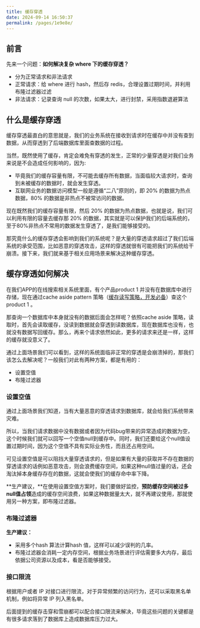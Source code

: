 ```yaml
---
title: 缓存穿透
date: 2024-09-14 16:50:37
permalink: /pages/1e9e8e/
---
```


## 前言

先来一个问题：**如何解决复杂 where 下的缓存穿透？**

* 分为正常请求和非法请求
* 正常请求：给 where 进行 hash，然后存 redis，合理设置过期时间，并利用布隆过滤器过滤
* 非法请求：记录查询 null 的次数，如果太大，进行封禁，采用指数退避算法



## **什么是缓存穿透**

缓存穿透最直白的意思就是，我们的业务系统在接收到请求时在缓存中并没有查到数据，从而穿透到了后端数据库里面查数据的过程。

当然，既然使用了缓存，肯定会难免有穿透的发生，正常的少量穿透是对我们业务来说是不会造成任何影响的，因为:

- 毕竟我们的缓存容量有限，不可能去缓存所有数据，当面临较大请求时，查询到未被缓存的数据时，就会发生穿透。
- 互联网业务的数据访问模型一般是遵循“二八”原则的，即 20% 的数据为热点数据，80% 的数据是非热点不被常访问的数据。

现在既然我们的缓存容量有限，然后 20% 的数据为热点数据，也就是说，我们可以利用有限的容量去缓存那 20% 的数据，其实就是可以保护我们的后端系统的，至于80%非热点不常用的数据发生穿透了，是我们能够接受的。

那究竟什么的缓存穿透会影响到我们的系统呢？是大量的穿透请求超过了我们后端系统的承受范围，比如恶意的穿透攻击，这样的穿透就很有可能把我们的系统给干崩溃。接下来，我们就来基于相关应用场景来解决这种缓存穿透。

## **缓存穿透如何解决**

在我们APP的在线搜索相关系统里面，有个产品product 1 并没有在数据库中进行存储，现在通过cache aside pattern 策略（[缓存读写策略，开发必备](https://link.zhihu.com/?target=https%3A//mp.weixin.qq.com/s/I9XPyRtesLcc1nNmzltG-A)）查这个product 1 。

那查询一个数据库中本身就没有的数据后面会怎样呢？依照cache aside 策略，读取时，首先会读取缓存，没读到数据就会穿透到读数据库，现在数据库也没有，也就没有数据写回缓存。那么，再来个请求依然如此，更多的请求来还是一样，这样的缓存就没意义了。

通过上面场景我们可以看到，这样的系统面临非正常的穿透是会崩溃掉的，那我们该怎么去解决呢？一般我们对此有两种方案，都是有用的：

- 设置空值
- 布隆过滤器

### **设置空值**

通过上面场景我们知道，当有大量恶意的穿透请求到数据库，就会给我们系统带来灾难。

所以，当我们请求数据中没有数据或者因为代码bug带来的异常造成的数据为空，这个时候我们就可以回写一个空值null到缓存中。同时，我们还要给这个null值设置过期时间，因为这个空值不具有实际业务性，而且还占用空间。

可见设置空值是可以阻挡大量穿透请求的，但是如果有大量的获取并不存在数据的穿透请求的话例如恶意攻击，则会浪费缓存空间，如果这种null值过量的话，还会淘汰掉本身缓存存在的数据，这就会使我们的缓存命中率下降。

**生产建议，**在使用设置空值方案时，我们要做好监控，**预防缓存空间被过多null值占领**造成的缓存空间浪费，如果这种数据量太大，就不再建议使用，那就使用另一种方案，即布隆过滤器。

### **布隆过滤器**

**生产建议：**

- 采用多个hash 算法计算hash 值，这样可以减少误判的几率。
- 布隆过滤器会消耗一定内存空间，根据业务场景进行评估需要多大内存，最后依据公司资源以及成本，看是否能够接受。

### 接口限流

根据用户或者 IP 对接口进行限流，对于异常频繁的访问行为，还可以采取黑名单机制，例如将异常 IP 列入黑名单。

后面提到的缓存击穿和雪崩都可以配合接口限流来解决，毕竟这些问题的关键都是有很多请求落到了数据库上造成数据库压力过大。
